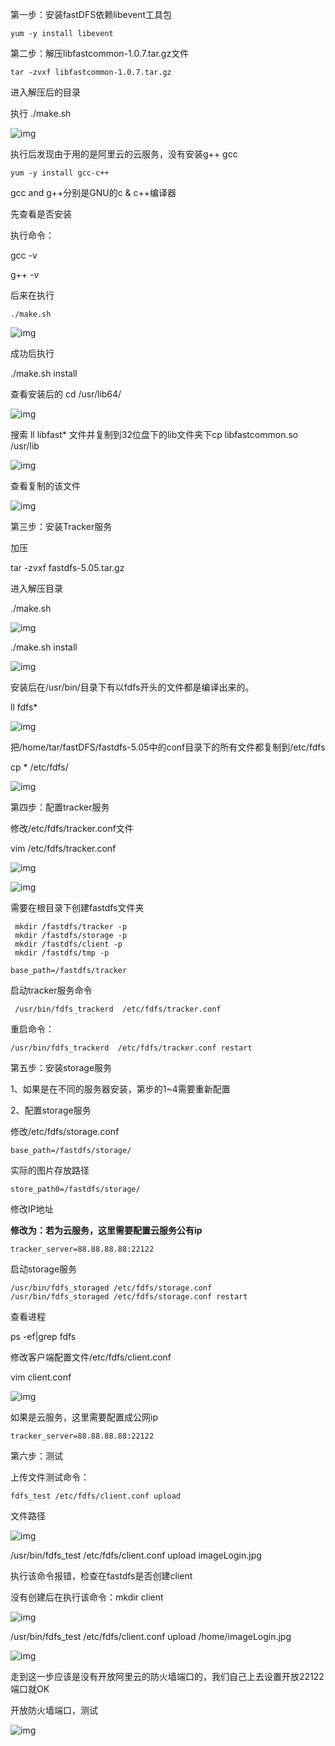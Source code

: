 第一步：安装fastDFS依赖libevent工具包

```
yum -y install libevent
```

第二步：解压libfastcommon-1.0.7.tar.gz文件

```
tar -zvxf libfastcommon-1.0.7.tar.gz
```

进入解压后的目录

执行 ./make.sh

![img](/home/zyl/github/note/images/fdfs/5.png)

执行后发现由于用的是阿里云的云服务，没有安装g++ gcc

```
yum -y install gcc-c++
```

gcc and g++分别是GNU的c & c++编译器

先查看是否安装

执行命令：

gcc -v

g++ -v

后来在执行

```
./make.sh
```

![img](/home/zyl/github/note/images/fdfs/9.png)

成功后执行

./make.sh install

查看安装后的 cd /usr/lib64/

![img](/home/zyl/github/note/images/fdfs/11.png)

搜索 ll libfast* 文件并复制到32位盘下的lib文件夹下cp libfastcommon.so /usr/lib

![img](/home/zyl/github/note/images/fdfs/12.png)

 查看复制的该文件

![img](/home/zyl/github/note/images/fdfs/13.png)

 

第三步：安装Tracker服务

加压

tar -zvxf fastdfs-5.05.tar.gz

进入解压目录

./make.sh

![img](/home/zyl/github/note/images/fdfs/15.png)

./make.sh install

![img](/home/zyl/github/note/images/fdfs/16.png)

安装后在/usr/bin/目录下有以fdfs开头的文件都是编译出来的。

ll fdfs*

![img](/home/zyl/github/note/images/fdfs/17.png)

把/home/tar/fastDFS/fastdfs-5.05中的conf目录下的所有文件都复制到/etc/fdfs

cp * /etc/fdfs/

![img](/home/zyl/github/note/images/fdfs/18.png)

第四步：配置tracker服务

 修改/etc/fdfs/tracker.conf文件

 vim /etc/fdfs/tracker.conf

![img](/home/zyl/github/note/images/fdfs/19.png)

![img](/home/zyl/github/note/images/fdfs/20.png)

需要在根目录下创建fastdfs文件夹

```
 mkdir /fastdfs/tracker -p
 mkdir /fastdfs/storage -p
 mkdir /fastdfs/client -p
 mkdir /fastdfs/tmp -p
```

```
base_path=/fastdfs/tracker
```

 启动tracker服务命令

```
 /usr/bin/fdfs_trackerd  /etc/fdfs/tracker.conf
```



重启命令：

```
/usr/bin/fdfs_trackerd  /etc/fdfs/tracker.conf restart
```

第五步：安装storage服务

1、如果是在不同的服务器安装，第步的1~4需要重新配置

2、配置storage服务

修改/etc/fdfs/storage.conf

```
base_path=/fastdfs/storage/
```

 实际的图片存放路径

```
store_path0=/fastdfs/storage/
```

修改IP地址

**修改为：若为云服务，这里需要配置云服务公有ip**

```
tracker_server=88.88.88.88:22122
```

启动storage服务

```
/usr/bin/fdfs_storaged /etc/fdfs/storage.conf
/usr/bin/fdfs_storaged /etc/fdfs/storage.conf restart
```

 查看进程

ps -ef|grep fdfs

修改客户端配置文件/etc/fdfs/client.conf

vim client.conf

![img](https://img2018.cnblogs.com/blog/1254861/201812/1254861-20181210184035295-50529965.png)

如果是云服务，这里需要配置成公网ip

```
tracker_server=88.88.88.88:22122
```

 第六步：测试

上传文件测试命令：

```
fdfs_test /etc/fdfs/client.conf upload  
```

 文件路径

![img](https://img2018.cnblogs.com/blog/1254861/201812/1254861-20181210184458300-764676737.png)

/usr/bin/fdfs_test /etc/fdfs/client.conf upload imageLogin.jpg

执行该命令报错，检查在fastdfs是否创建client

没有创建后在执行该命令：mkdir client

![img](https://img2018.cnblogs.com/blog/1254861/201812/1254861-20181210185614956-79950218.png)

 /usr/bin/fdfs_test /etc/fdfs/client.conf upload /home/imageLogin.jpg

![img](https://img2018.cnblogs.com/blog/1254861/201812/1254861-20181211102612406-834348401.png)

走到这一步应该是没有开放阿里云的防火墙端口的，我们自己上去设置开放22122端口就OK

开放防火墙端口，测试

![img](https://img2018.cnblogs.com/blog/1254861/201812/1254861-20181211110001389-1064486584.png)

